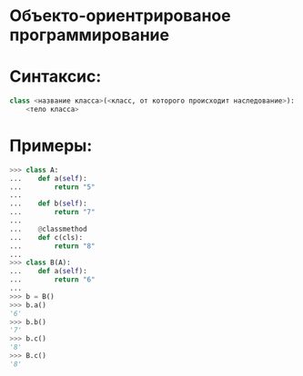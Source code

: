 # Объекто-ориентрированое программирование

# Синтаксис:
```python
class <название класса>(<класс, от которого происходит наследование>):
    <тело класса>
```
# Примеры:
```python
>>> class A:
...    def a(self):
...        return "5"
...
...    def b(self):
...        return "7"
...
...    @classmethod
...    def c(cls):
...        return "8"
...
>>> class B(A):
...    def a(self):
...        return "6"
...
>>> b = B()
>>> b.a()
'6'
>>> b.b()
'7'
>>> b.c()
'8'
>>> B.c()
'8'
```
